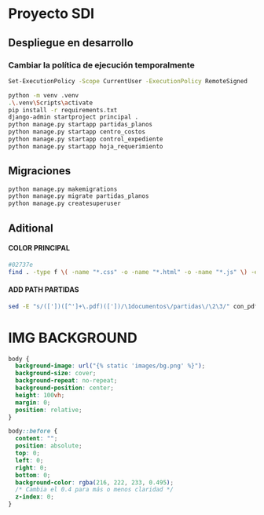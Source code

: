 # Proyecto SDI

## Despliegue en desarrollo

### Cambiar la política de ejecución temporalmente

```sh
Set-ExecutionPolicy -Scope CurrentUser -ExecutionPolicy RemoteSigned
```

```sh
python -m venv .venv
.\.venv\Scripts\activate
pip install -r requirements.txt
django-admin startproject principal .
python manage.py startapp partidas_planos
python manage.py startapp centro_costos
python manage.py startapp control_expediente
python manage.py startapp hoja_requerimiento
```

## Migraciones

```sh
python manage.py makemigrations
python manage.py migrate partidas_planos
python manage.py createsuperuser
```

## Aditional

#### COLOR PRINCIPAL

```sh
#02737e
find . -type f \( -name "*.css" -o -name "*.html" -o -name "*.js" \) -exec sed -i 's/#434c5e/#02737e/g' {} +
```

#### ADD PATH PARTIDAS

```sh
sed -E "s/(['])([^']+\.pdf)(['])/\1documentos\/partidas\/\2\3/" con_pdf.sql > con_pdf_modificado.sql
```

# IMG BACKGROUND

```css
body {
  background-image: url("{% static 'images/bg.png' %}");
  background-size: cover;
  background-repeat: no-repeat;
  background-position: center;
  height: 100vh;
  margin: 0;
  position: relative;
}

body::before {
  content: "";
  position: absolute;
  top: 0;
  left: 0;
  right: 0;
  bottom: 0;
  background-color: rgba(216, 222, 233, 0.495);
  /* Cambia el 0.4 para más o menos claridad */
  z-index: 0;
}
```
